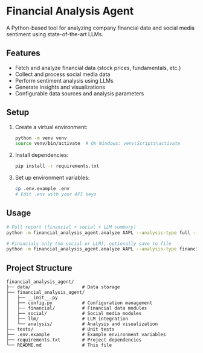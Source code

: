 # Financial Analysis Agent

A Python-based tool for analyzing company financial data and social media sentiment using state-of-the-art LLMs.

## Features
- Fetch and analyze financial data (stock prices, fundamentals, etc.)
- Collect and process social media data
- Perform sentiment analysis using LLMs
- Generate insights and visualizations
- Configurable data sources and analysis parameters

## Setup
1. Create a virtual environment:
   ```bash
   python -m venv venv
   source venv/bin/activate  # On Windows: venv\Scripts\activate
   ```

2. Install dependencies:
   ```bash
   pip install -r requirements.txt
   ```

3. Set up environment variables:
   ```bash
   cp .env.example .env
   # Edit .env with your API keys
   ```

## Usage
```bash
# Full report (financial + social + LLM summary)
python -m financial_analysis_agent.analyze AAPL --analysis-type full --verbose

# Financials only (no social or LLM), optionally save to file
python -m financial_analysis_agent.analyze AAPL --analysis-type financial --verbose --output aapl.json
```

## Project Structure
```
financial_analysis_agent/
├── data/                   # Data storage
├── financial_analysis_agent/
│   ├── __init__.py
│   ├── config.py           # Configuration management
│   ├── financial/          # Financial data modules
│   ├── social/             # Social media modules
│   ├── llm/                # LLM integration
│   └── analysis/           # Analysis and visualization
├── tests/                  # Unit tests
├── .env.example            # Example environment variables
├── requirements.txt        # Project dependencies
└── README.md               # This file
```
